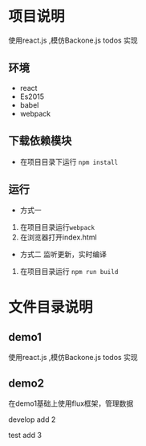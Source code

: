 # 项目说明
使用react.js ,模仿Backone.js todos 实现

## 环境
- react 
- Es2015
- babel
- webpack

## 下载依赖模块
- 在项目目录下运行 `npm install`
## 运行
- 方式一
1. 在项目目录运行`webpack`
2. 在浏览器打开index.html

- 方式二 监听更新，实时编译
1. 在项目目录运行 `npm run build`

# 文件目录说明
## demo1
使用react.js ,模仿Backone.js todos 实现
## demo2
在demo1基础上使用flux框架，管理数据

develop add 2


test add 3